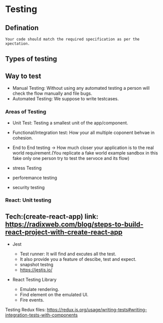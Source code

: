 # Testing 
## Defination
    Your code should match the required specification as per the xpectation.

## Types of testing
## Way to test
* Manual Testing: Without using any automated testing a person will check the flow manually and file bugs.
* Automated Testing: We suppose to write testcases.

### Areas of Testing
* Unit Test: Testing a smallest unit of the app/component.
* Functional/Integration test: How your all multiple coponent behvae in cohesion.
* End to End testing ->  How much closer your application is to the real world requirement.(You replicate a fake world example sandbox in this fake only one person try to test the servoce and its flow)

* stress Testing
* perforemance testing 
* security testing


### React: Unit testing
## Tech:(create-react-app) link: https://radixweb.com/blog/steps-to-build-react-project-with-create-react-app

* Jest
    * Test runner: It will find and excutes all the test.
    * It also provide you a feature of descibe, test and expect. 
    * snapshot testng
    * https://jestjs.io/

* React Testing Library
    * Emulate rendering.
    * Find element on the emulated UI.
    * Fire events.

Testing Redux files: https://redux.js.org/usage/writing-tests#writing-integration-tests-with-components
     